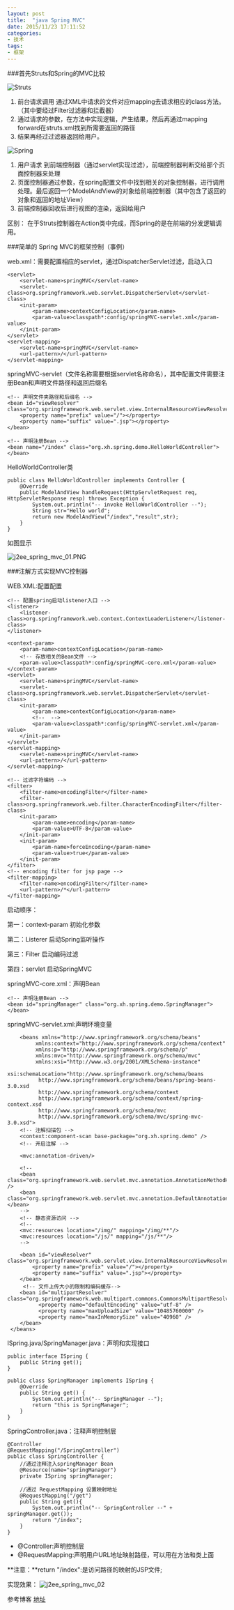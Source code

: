 ```yaml
---
layout: post
title:  "java Spring MVC"
date: 2015/11/23 17:11:52 
categories:
- 技术
tags:
- 框架 
---
```


###首先Struts和Spring的MVC比较

![Struts](http://img.my.csdn.net/uploads/201211/29/1354171583_5590.png)

1. 前台请求调用 通过XML中请求的文件对应mapping去请求相应的class方法。（其中要经过Filter过滤器和拦截器） 
2. 通过请求的参数，在方法中实现逻辑，产生结果，然后再通过mapping forward在struts.xml找到所需要返回的路径
3. 结果再经过过滤器返回给用户。

![Spring](http://sishuok.com/forum/upload/2012/7/14/529024df9d2b0d1e62d8054a86d866c9__1.JPG)

1. 用户请求 到前端控制器（通过servlet实现过滤），前端控制器判断交给那个页面控制器来处理
2. 页面控制器通过参数，在spring配置文件中找到相关的对象控制器，进行调用处理。最后返回一个ModelAndView的对象给前端控制器（其中包含了返回的对象和返回的地址View）
3. 前端控制器回收后进行视图的渲染，返回给用户

区别：
在于Struts控制器在Action类中完成，而Spring的是在前端的分发逻辑调用。


###简单的 Spring MVC的框架控制（事例）


web.xml：需要配置相应的servlet，通过DispatcherServlet过滤，启动入口

	<servlet>
		<servlet-name>springMVC</servlet-name>
		<servlet-class>org.springframework.web.servlet.DispatcherServlet</servlet-class>
		<init-param>
			<param-name>contextConfigLocation</param-name>
			<param-value>classpath*:config/springMVC-servlet.xml</param-value>
		</init-param>
	</servlet>
	<servlet-mapping>
		<servlet-name>springMVC</servlet-name>
		<url-pattern>/</url-pattern>
	</servlet-mapping>



springMVC-servlet（文件名称需要根据servlet名称命名），其中配置文件需要注册Bean和声明文件路径和返回后缀名

	
	<!-- 声明文件夹路径和后缀名 -->
	<bean id="viewResolver" class="org.springframework.web.servlet.view.InternalResourceViewResolver">  
        <property name="prefix" value="/"></property>
        <property name="suffix" value=".jsp"></property>  
    </bean>
    
    <!-- 声明注册Bean -->
    <bean name="/index" class="org.xh.spring.demo.HelloWorldController"></bean>

HelloWorldController类

	public class HelloWorldController implements Controller {
		@Override
		public ModelAndView handleRequest(HttpServletRequest req, HttpServletResponse resp) throws Exception {
			System.out.println("-- invoke HelloWorldController --");
			String str="Hello world";
			return new ModelAndView("/index","result",str);
		}
	}

如图显示

![j2ee_spring_mvc_01.PNG]({{site.baseurl}}/public/img/j2ee_spring_mvc_01.png)



###注解方式实现MVC控制器

WEB.XML:配置配置 

	<!-- 配置spring启动listener入口 -->  
	<listener>
		<listener-class>org.springframework.web.context.ContextLoaderListener</listener-class>  
	</listener>
	
	<context-param>
		<param-name>contextConfigLocation</param-name>
		<!-- 存放相关的Bean文件 -->
		<param-value>classpath*:config/springMVC-core.xml</param-value>
	</context-param>
	<servlet>
		<servlet-name>springMVC</servlet-name>
		<servlet-class>org.springframework.web.servlet.DispatcherServlet</servlet-class>
		<init-param>
			<param-name>contextConfigLocation</param-name>
			<!--  -->
			<param-value>classpath*:config/springMVC-servlet.xml</param-value>
		</init-param>
	</servlet>
	<servlet-mapping>
		<servlet-name>springMVC</servlet-name>
		<url-pattern>/</url-pattern>
	</servlet-mapping>

	<!-- 过滤字符编码 -->
	<filter>
		<filter-name>encodingFilter</filter-name>
		<filter-class>org.springframework.web.filter.CharacterEncodingFilter</filter-class>
		<init-param>
			<param-name>encoding</param-name>
			<param-value>UTF-8</param-value>
		</init-param>
		<init-param>
			<param-name>forceEncoding</param-name>
			<param-value>true</param-value>
		</init-param>
	</filter>
	<!-- encoding filter for jsp page -->
	<filter-mapping>
		<filter-name>encodingFilter</filter-name>
		<url-pattern>/*</url-pattern>
	</filter-mapping>

启动顺序：

第一：context-param	初始化参数

第二：Listerer 启动Spring监听操作

第三：Filter	启动编码过滤

第四：servlet 启动SpringMVC


springMVC-core.xml：声明Bean
    
	<!-- 声明注册Bean -->
    <bean id="springManager" class="org.xh.spring.demo.SpringManager"></bean>

springMVC-servlet.xml:声明环境变量
	
		<beans xmlns="http://www.springframework.org/schema/beans"    
			 xmlns:context="http://www.springframework.org/schema/context"    
			 xmlns:p="http://www.springframework.org/schema/p"    
			 xmlns:mvc="http://www.springframework.org/schema/mvc"    
			 xmlns:xsi="http://www.w3.org/2001/XMLSchema-instance"    
			 xsi:schemaLocation="http://www.springframework.org/schema/beans    
		      http://www.springframework.org/schema/beans/spring-beans-3.0.xsd    
		      http://www.springframework.org/schema/context    
		      http://www.springframework.org/schema/context/spring-context.xsd    
		      http://www.springframework.org/schema/mvc    
		      http://www.springframework.org/schema/mvc/spring-mvc-3.0.xsd">  
	    <!-- 注解扫描包 -->  
	    <context:component-scan base-package="org.xh.spring.demo" />  
	    <!-- 开启注解 -->  
	      
	    <mvc:annotation-driven/>  
	      
	    <!-- 
	    <bean class="org.springframework.web.servlet.mvc.annotation.AnnotationMethodHandlerAdapter" />  
	    <bean class="org.springframework.web.servlet.mvc.annotation.DefaultAnnotationHandlerMapping"></bean>
	    -->  
	    <!-- 静态资源访问 -->  
	    <!--
	    <mvc:resources location="/img/" mapping="/img/**"/>    
	    <mvc:resources location="/js/" mapping="/js/**"/>     
	    -->
	    
	    <bean id="viewResolver" class="org.springframework.web.servlet.view.InternalResourceViewResolver">  
	        <property name="prefix" value="/"></property>  
	        <property name="suffix" value=".jsp"></property>  
	    </bean>  
	     <!-- 文件上传大小的限制和编码缓存-->
	    <bean id="multipartResolver" class="org.springframework.web.multipart.commons.CommonsMultipartResolver">  
	          <property name="defaultEncoding" value="utf-8" />  
	          <property name="maxUploadSize" value="10485760000" />  
	          <property name="maxInMemorySize" value="40960" />  
	    </bean>  
	 </beans>

ISpring.java/SpringManager.java：声明和实现接口

	public interface ISpring {
		public String get();
	}
	
	public class SpringManager implements ISpring {
		@Override
		public String get() {
			System.out.println("-- SpringManager --");
			return "this is SpringManager";
		}
	}

SpringController.java：注释声明控制层
	
	@Controller
	@RequestMapping("/SpringController")
	public class SpringController {
		//通过注释注入springManager Bean
		@Resource(name="springManager")
		private ISpring springManager;
		
		//通过 RequestMapping 设置映射地址 
		@RequestMapping("/get")
		public String get(){
			System.out.println("-- SpringController --" + springManager.get());
			return "/index";
		}
	}

- @Controller:声明控制层
- @RequestMapping:声明用户URL地址映射路径，可以用在方法和类上面

**注意：**return "/index":是访问路径的映射的JSP文件;

实现效果：
![j2ee_spring_mvc_02]({{site.baseurl}}/public/img/j2ee_spring_mvc_02.png)


参考博客  [地址](http://blog.csdn.net/lishehe/article/details/38355757)


